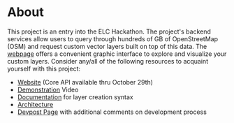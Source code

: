 # About

This project is an entry into the ELC Hackathon. The project's backend services allow users to query through hundreds of GB of OpenStreetMap (OSM) and request custom vector layers built on top of this data. The [webpage](https://tiles.maphub.dev/map.html) offers a convenient graphic interface to explore and visualize your custom layers. Consider any/all of the following resources to acquaint yourself with this project:

- [Website](https://tiles.maphub.dev/map.html) (Core API available thru October 29th)
- [Demonstration](https://youtu.be/cmUBzga_xgM) Video
- [Documentation](https://tiles.maphub.dev/docs/pages/docs.html) for layer creation syntax
- [Architecture](https://tiles.maphub.dev/docs/pages/arch.pdf)
- [Devpost Page](https://devpost.com/software/tiles-maphub) with additional comments on development process
